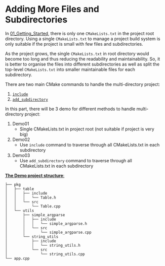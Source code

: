 # Adding More Files and Subdirectories

In [01_Getting_Started](https://github.com/JayLooi/learn-cmake/tree/master/01_Getting_Started), there is only one `CMakeLists.txt` in the project root directory. Using a single `CMakeLists.txt` to manage a project build system is only suitable if the project is small with few files and subdirectories. 

As the project grows, the single `CMakeLists.txt` in root directory would become too long and thus reducing the readability and maintainability. So, it is better to organise the files into different subdirectories as well as split the top-level `CMakeLists.txt` into smaller maintainable files for each subdirectory. 

There are two main CMake commands to handle the multi-directory project:
1. [`include`](https://cmake.org/cmake/help/latest/command/include.html)
2. [`add_subdirectory`](https://cmake.org/cmake/help/latest/command/add_subdirectory.html)

In this part, there will be 3 demo for different methods to handle multi-directory project:
1. Demo01
   - Single CMakeLists.txt in project root (not suitable if project is very big)
2. Demo02
   - Use `include` command to traverse through all CMakeLists.txt in each subdirectory
3. Demo03
   - Use `add_subdirectory` command to traverse through all CMakeLists.txt in each subdirectory

<u> **The Demo project structure**: </u>
```
├── pkg
│   ├── table
│   │   ├── include
│   │   │   └── Table.h
│   │   └── src
│   │       └── Table.cpp
│   └── utils
│       ├── simple_argparse
│       │   ├── include
│       │   │   └── simple_argparse.h
│       │   └── src
│       │       └── simple_argparse.cpp
│       └── string_utils
│           ├── include
│           │   └── string_utils.h
│           └── src
│               └── string_utils.cpp
└── app.cpp
```

